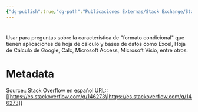 ```yaml
---
{"dg-publish":true,"dg-path":"Publicaciones Externas/Stack Exchange/Stack Overflow en español/es.stackoverflow.com-146273.md","permalink":"/publicaciones-externas/stack-exchange/stack-overflow-en-espanol/es-stackoverflow-com-146273/","hide":true,"noteIcon":"default","created":"2024-04-03T12:49:10.354-06:00","updated":"2024-04-05T16:43:53.199-06:00"}
---
```


# 

Usar para preguntas sobre la característica de "formato condicional" que tienen aplicaciones de hoja de cálculo y bases de datos como Excel, Hoja de Cálculo de Google, Calc, Microsoft Access, Microsoft Visio, entre otros.

# Metadata
Source:: Stack Overflow en español
URL:: [[https://es.stackoverflow.com/q/146273\|https://es.stackoverflow.com/q/146273]]

